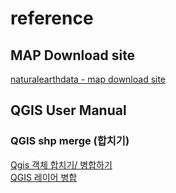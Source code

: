 # reference 

## MAP Download site
[naturalearthdata - map download site](https://www.naturalearthdata.com/)  

## QGIS User Manual
### QGIS shp merge (합치기)

[Qgis 객체 합치기/ 병합하기](https://urbn-ds.tistory.com/36)  
[QGIS 레이어 병합](https://wogus789789.tistory.com/194)  
